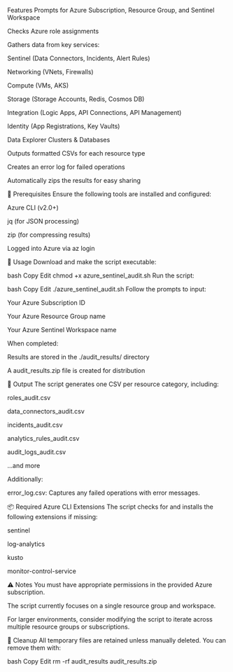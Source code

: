 Features
Prompts for Azure Subscription, Resource Group, and Sentinel Workspace

Checks Azure role assignments

Gathers data from key services:

Sentinel (Data Connectors, Incidents, Alert Rules)

Networking (VNets, Firewalls)

Compute (VMs, AKS)

Storage (Storage Accounts, Redis, Cosmos DB)

Integration (Logic Apps, API Connections, API Management)

Identity (App Registrations, Key Vaults)

Data Explorer Clusters & Databases

Outputs formatted CSVs for each resource type

Creates an error log for failed operations

Automatically zips the results for easy sharing

🧰 Prerequisites
Ensure the following tools are installed and configured:

Azure CLI (v2.0+)

jq (for JSON processing)

zip (for compressing results)

Logged into Azure via az login

🚀 Usage
Download and make the script executable:

bash
Copy
Edit
chmod +x azure_sentinel_audit.sh
Run the script:

bash
Copy
Edit
./azure_sentinel_audit.sh
Follow the prompts to input:

Your Azure Subscription ID

Your Azure Resource Group name

Your Azure Sentinel Workspace name

When completed:

Results are stored in the ./audit_results/ directory

A audit_results.zip file is created for distribution

📁 Output
The script generates one CSV per resource category, including:

roles_audit.csv

data_connectors_audit.csv

incidents_audit.csv

analytics_rules_audit.csv

audit_logs_audit.csv

...and more

Additionally:

error_log.csv: Captures any failed operations with error messages.

📦 Required Azure CLI Extensions
The script checks for and installs the following extensions if missing:

sentinel

log-analytics

kusto

monitor-control-service

⚠️ Notes
You must have appropriate permissions in the provided Azure subscription.

The script currently focuses on a single resource group and workspace.

For larger environments, consider modifying the script to iterate across multiple resource groups or subscriptions.

🧹 Cleanup
All temporary files are retained unless manually deleted. You can remove them with:

bash
Copy
Edit
rm -rf audit_results audit_results.zip

